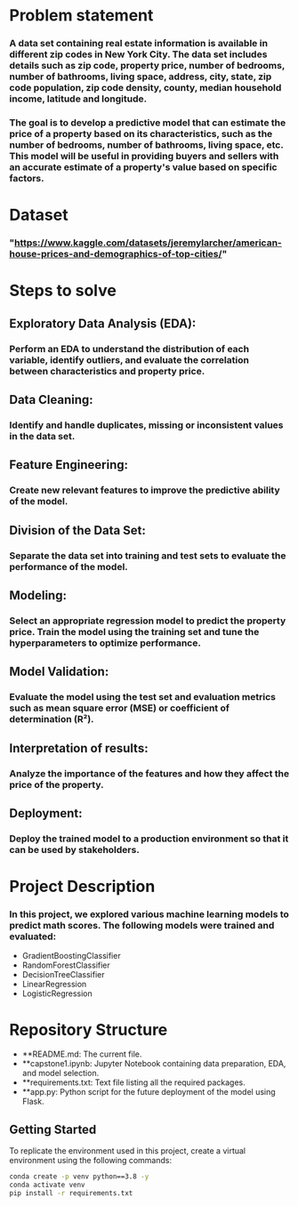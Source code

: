# Problem statement

### A data set containing real estate information is available in different zip codes in New York City. The data set includes details such as zip code, property price, number of bedrooms, number of bathrooms, living space, address, city, state, zip code population, zip code density, county, median household income, latitude and longitude.

### The goal is to develop a predictive model that can estimate the price of a property based on its characteristics, such as the number of bedrooms, number of bathrooms, living space, etc. This model will be useful in providing buyers and sellers with an accurate estimate of a property's value based on specific factors.



# Dataset 
### "https://www.kaggle.com/datasets/jeremylarcher/american-house-prices-and-demographics-of-top-cities/"

# Steps to solve

## Exploratory Data Analysis (EDA):
### Perform an EDA to understand the distribution of each variable, identify outliers, and evaluate the correlation between characteristics and property price.

## Data Cleaning:
### Identify and handle duplicates, missing or inconsistent values ​​in the data set.

## Feature Engineering:
### Create new relevant features to improve the predictive ability of the model.

## Division of the Data Set:
### Separate the data set into training and test sets to evaluate the performance of the model.

## Modeling:
### Select an appropriate regression model to predict the property price. Train the model using the training set and tune the hyperparameters to optimize performance.

## Model Validation:
### Evaluate the model using the test set and evaluation metrics such as mean square error (MSE) or coefficient of determination (R²).

## Interpretation of results:
### Analyze the importance of the features and how they affect the price of the property.

## Deployment:
### Deploy the trained model to a production environment so that it can be used by stakeholders.

# Project Description

### In this project, we explored various machine learning models to predict math scores. The following models were trained and evaluated:

- GradientBoostingClassifier
- RandomForestClassifier
- DecisionTreeClassifier
- LinearRegression
- LogisticRegression

# Repository Structure

- **README.md: The current file.
- **capstone1.ipynb: Jupyter Notebook containing data preparation, EDA, and model selection.
- **requirements.txt: Text file listing all the required packages.
- **app.py: Python script for the future deployment of the model using Flask.

## Getting Started

To replicate the environment used in this project, create a virtual environment using the following commands:

```bash
conda create -p venv python==3.8 -y
conda activate venv
pip install -r requirements.txt